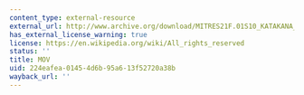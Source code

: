 ```yaml
---
content_type: external-resource
external_url: http://www.archive.org/download/MITRES21F.01S10_KATAKANA_EXERCISES/5d8.mov
has_external_license_warning: true
license: https://en.wikipedia.org/wiki/All_rights_reserved
status: ''
title: MOV
uid: 224eafea-0145-4d6b-95a6-13f52720a38b
wayback_url: ''
---
```

